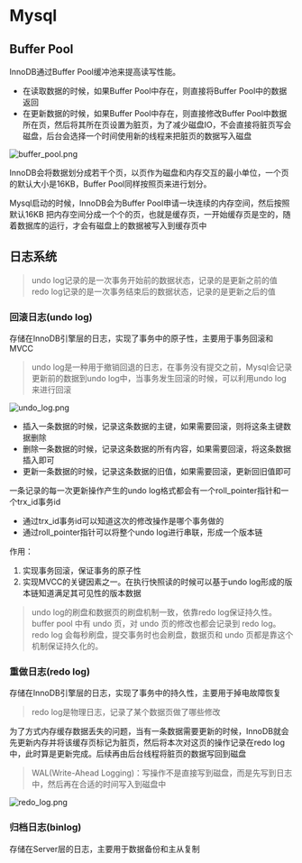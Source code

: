 # Mysql

## Buffer Pool
InnoDB通过Buffer Pool缓冲池来提高读写性能。
- 在读取数据的时候，如果Buffer Pool中存在，则直接将Buffer Pool中的数据返回
- 在更新数据的时候，如果Buffer Pool中存在，则直接修改Buffer 
  Pool中数据所在页，然后将其所在页设置为脏页，为了减少磁盘IO，不会直接将脏页写会磁盘，后台会选择一个时间使用新的线程来把脏页的数据写入磁盘

![buffer_pool.png](mysql_buffer_pool.png)

InnoDB会将数据划分成若干个页，以页作为磁盘和内存交互的最小单位，一个页的默认大小是16KB，Buffer Pool同样按照页来进行划分。

Mysql启动的时候，InnoDB会为Buffer 
Pool申请一块连续的内存空间，然后按照默认16KB
把内存空间分成一个个的页，也就是缓存页，一开始缓存页是空的，随着数据库的运行，才会有磁盘上的数据被写入到缓存页中

## 日志系统

> undo log记录的是一次事务开始前的数据状态，记录的是更新之前的值
> redo log记录的是一次事务结束后的数据状态，记录的是更新之后的值

### 回滚日志(undo log)
存储在InnoDB引擎层的日志，实现了事务中的原子性，主要用于事务回滚和MVCC

> undo log是一种用于撤销回退的日志，在事务没有提交之前，Mysql会记录更新前的数据到undo 
> log中，当事务发生回滚的时候，可以利用undo log来进行回滚

![undo_log.png](mysql_undo_log.png)

- 插入一条数据的时候，记录这条数据的主键，如果需要回滚，则将这条主键数据删除
- 删除一条数据的时候，记录这条数据的所有内容，如果需要回滚，将这条数据插入即可
- 更新一条数据的时候，记录这条数据的旧值，如果需要回滚，更新回旧值即可

一条记录的每一次更新操作产生的undo log格式都会有一个roll_pointer指针和一个trx_id事务id
- 通过trx_id事务id可以知道这次的修改操作是哪个事务做的
- 通过roll_pointer指针可以将整个undo log进行串联，形成一个版本链

作用：
1. 实现事务回滚，保证事务的原子性
2. 实现MVCC的关键因素之一。在执行快照读的时候可以基于undo log形成的版本链知道满足其可见性的版本数据

> undo log的刷盘和数据页的刷盘机制一致，依靠redo log保证持久性。
> buffer pool 中有 undo 页，对 undo 页的修改也都会记录到 redo log。
> redo log 会每秒刷盘，提交事务时也会刷盘，数据页和 undo 页都是靠这个机制保证持久化的。


### 重做日志(redo log)
存储在InnoDB引擎层的日志，实现了事务中的持久性，主要用于掉电故障恢复

> redo log是物理日志，记录了某个数据页做了哪些修改

为了方式内存缓存数据丢失的问题，当有一条数据需要更新的时候，InnoDB就会先更新内存并将该缓存页标记为脏页，然后将本次对这页的操作记录在redo 
log中，此时算是更新完成。后续再由后台线程将脏页的数据写回到磁盘

> WAL(Write-Ahead Logging)：写操作不是直接写到磁盘，而是先写到日志中，然后再在合适的时间写入到磁盘中

![redo_log.png](mysql_redo_log.png)



### 归档日志(binlog)
存储在Server层的日志，主要用于数据备份和主从复制